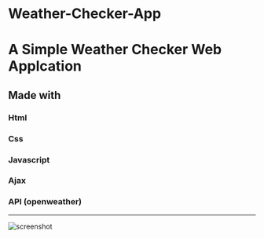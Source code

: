 # Weather-Checker-App
# A Simple Weather Checker  Web Applcation
## Made with
### Html
### Css
### Javascript
### Ajax
### API (openweather)
<hr>

![screenshot](https://user-images.githubusercontent.com/70457708/164252591-25dbb292-f8c2-4379-8a07-c7b518fbae24.jpg)


